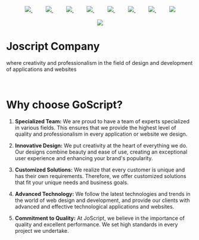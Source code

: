 
<div align="center">

<a href="https://www.facebook.com/profile.php?id=61553287433285&locale=ar_AR">
<img src="https://github.com/Yosef-Eid/Yosef-Eid/assets/117477110/d0ec59c4-60db-4b45-a632-7c9053bdb15d">
</a>
 &nbsp;&nbsp;&nbsp;&nbsp;&nbsp;&nbsp;&nbsp;&nbsp;
<a href="https://www.linkedin.com/in/yousef-eid-080b75290/">
<img src="https://github.com/Yosef-Eid/Yosef-Eid/assets/117477110/e1136458-0bfa-4c9d-895f-cffd6b6fe16b">
</a>
&nbsp;&nbsp;&nbsp;&nbsp;&nbsp;&nbsp;&nbsp;&nbsp;
<a href="https://www.youtube.com/@jo-script">
<img src="https://github.com/Yosef-Eid/Yosef-Eid/assets/117477110/4a2b9734-89ad-4b3d-adf6-e445ae5bdf2a">
</a>
&nbsp;&nbsp;&nbsp;&nbsp;&nbsp;&nbsp;&nbsp;&nbsp;
<a href="https://www.linkedin.com/in/rezshakeri/">
<img src="https://github.com/Yosef-Eid/Yosef-Eid/assets/117477110/77a117ba-f200-4d05-83d5-10b03bbbe8f4">
</a>
&nbsp;&nbsp;&nbsp;&nbsp;&nbsp;&nbsp;&nbsp;&nbsp;
<a href="https://t.me/Yousef_Eid2">
<img src="https://github.com/Yosef-Eid/Yosef-Eid/assets/117477110/5fec61ae-4280-4c0d-931c-4eb8f6121ee0">
</a>
&nbsp;&nbsp;&nbsp;&nbsp;&nbsp;&nbsp;&nbsp;&nbsp;
<a href="https://mail.google.com/mail/u/0/?tab=rm&ogbl#inbox">
<img src="https://github.com/Yosef-Eid/Yosef-Eid/assets/117477110/5eeb8566-0239-46c6-baf0-f1ddfd6273dc">
</a>
&nbsp;&nbsp;&nbsp;&nbsp;&nbsp;&nbsp;&nbsp;&nbsp;
<a href="https://app.slack.com/client/T04TKKU2LBW/D04TH68S84A">
<img src="https://github.com/Yosef-Eid/Yosef-Eid/assets/117477110/bfeeff6c-6547-4143-99cd-bb6082f8f9f4">
</a>
&nbsp;&nbsp;&nbsp;&nbsp;&nbsp;&nbsp;&nbsp;&nbsp;
<a href="https://discordapp.com/users/1142169445754748948">
<img src="https://github.com/Yosef-Eid/Yosef-Eid/assets/117477110/c91ee0f0-5949-4fa4-b8d3-9d6a6bb7ad53">
</a>
</div>

<br>

<div align='center'>
  <img  src='https://github.com/jo-script/joscript-app/assets/147533644/d703f351-cc83-4876-ad08-2351670b67db'/>  
</div>

<h1>Joscript Company </h1>
<p> where creativity and professionalism in the field of design and development of applications and websites</p>
<br>

<h1>Why choose GoScript?</h1>

<ol>
  <li> 
   
   **Specialized Team:** We are proud to have a team of experts specialized in various fields. This ensures that we provide the highest level of quality and professionalism in every     application or website we design.
</li>
  <li> 
   
   **Innovative Design:** We put creativity at the heart of everything we do. Our designs combine beauty and ease of use, creating an exceptional user experience and enhancing your brand's popularity.
</li>
  <li> 
   
   **Customized Solutions:** We realize that every customer is unique and has their own requirements. Therefore, we offer customized solutions that fit your unique needs and business goals.
</li>
  <li> 
   
  **Advanced Technology:** We follow the latest technologies and trends in the world of web design and development, and provide our clients with advanced and effective technological applications and websites.
</li>
  <li> 
   
  **Commitment to Quality:** At JoScript, we believe in the importance of quality and excellent performance. We set high standards in every project we undertake.
</li>

</ol>


